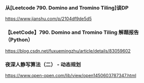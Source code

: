 ### 从[Leetcode 790. Domino and Tromino Tiling]谈DP
https://www.jianshu.com/p/2104df9de5d5

### 【LeetCode】790. Domino and Tromino Tiling 解题报告（Python）
https://blog.csdn.net/fuxuemingzhu/article/details/83059602

### 夜深人静写算法（二） - 动态规划
https://www.open-open.com/lib/view/open1450603787347.html

